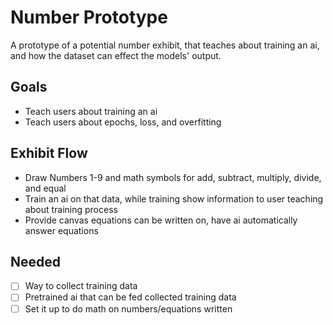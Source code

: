 # Number Prototype

A prototype of a potential number exhibit, that teaches about training an ai, and how the dataset can effect the models' output.

## Goals

- Teach users about training an ai
- Teach users about epochs, loss, and overfitting

## Exhibit Flow

- Draw Numbers 1-9 and math symbols for add, subtract, multiply, divide, and equal
- Train an ai on that data, while training show information to user teaching about training process
- Provide canvas equations can be written on, have ai automatically answer equations

## Needed

- [ ] Way to collect training data
- [ ] Pretrained ai that can be fed collected training data
- [ ] Set it up to do math on numbers/equations written
